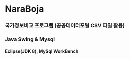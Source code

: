 # NaraBoja
### 국가정보비교 프로그램 (공공데이터포털 CSV 파일 활용)

### Java Swing & Mysql
#### Eclipse(JDK 8), MySql WorkBench

